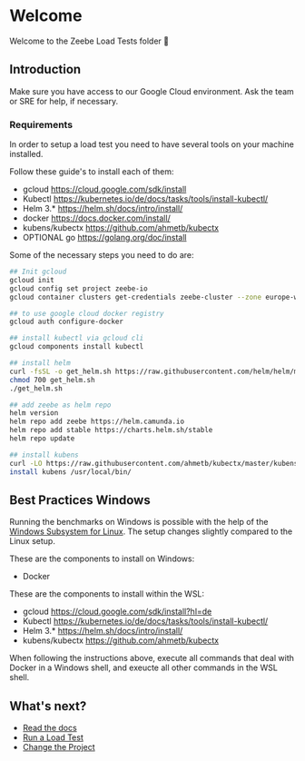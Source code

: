 # Welcome

Welcome to the Zeebe Load Tests folder :wave:

## Introduction

Make sure you have access to our Google Cloud environment. Ask the team or SRE for help, if necessary.

### Requirements

In order to setup a load test you need to have several tools on your machine installed.

Follow these guide's to install each of them:

* gcloud https://cloud.google.com/sdk/install
* Kubectl https://kubernetes.io/de/docs/tasks/tools/install-kubectl/
* Helm 3.*  https://helm.sh/docs/intro/install/
* docker https://docs.docker.com/install/
* kubens/kubectx https://github.com/ahmetb/kubectx
* OPTIONAL go https://golang.org/doc/install

Some of the necessary steps you need to do are:

```sh
## Init gcloud
gcloud init
gcloud config set project zeebe-io
gcloud container clusters get-credentials zeebe-cluster --zone europe-west1-b --project zeebe-io

## to use google cloud docker registry
gcloud auth configure-docker

## install kubectl via gcloud cli
gcloud components install kubectl

## install helm
curl -fsSL -o get_helm.sh https://raw.githubusercontent.com/helm/helm/master/scripts/get-helm-3
chmod 700 get_helm.sh
./get_helm.sh

## add zeebe as helm repo
helm version
helm repo add zeebe https://helm.camunda.io
helm repo add stable https://charts.helm.sh/stable
helm repo update

## install kubens
curl -LO https://raw.githubusercontent.com/ahmetb/kubectx/master/kubens
install kubens /usr/local/bin/
```

## Best Practices Windows

Running the benchmarks on Windows is possible with the help of the [Windows Subsystem for Linux](https://docs.microsoft.com/en-us/windows/wsl/install-win10).
The setup changes slightly compared to the Linux setup.

These are the components to install on Windows:
* Docker

These are the components to install within the WSL:
* gcloud https://cloud.google.com/sdk/install?hl=de
* Kubectl https://kubernetes.io/de/docs/tasks/tools/install-kubectl/
* Helm 3.*  https://helm.sh/docs/intro/install/
* kubens/kubectx https://github.com/ahmetb/kubectx

When following the instructions above, execute all commands that deal with Docker in a Windows shell, and exeucte all other commands in the WSL shell.

## What's next?

* [Read the docs](docs/README.md)
* [Run a Load Test](setup/README.md)
* [Change the Project](project/README.md)

